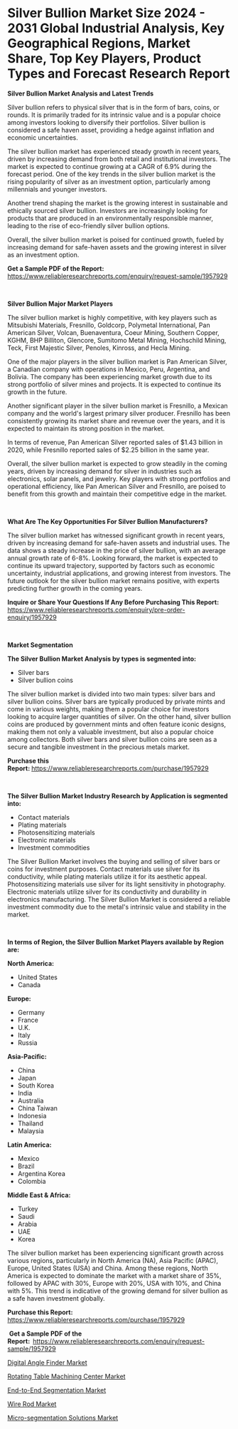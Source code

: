 <p><h1>Silver Bullion Market Size 2024 - 2031 Global Industrial Analysis, Key Geographical Regions, Market Share, Top Key Players, Product Types and Forecast Research Report</h1></p><p><strong>Silver Bullion Market Analysis and Latest Trends</strong></p>
<p><p>Silver bullion refers to physical silver that is in the form of bars, coins, or rounds. It is primarily traded for its intrinsic value and is a popular choice among investors looking to diversify their portfolios. Silver bullion is considered a safe haven asset, providing a hedge against inflation and economic uncertainties.</p><p>The silver bullion market has experienced steady growth in recent years, driven by increasing demand from both retail and institutional investors. The market is expected to continue growing at a CAGR of 6.9% during the forecast period. One of the key trends in the silver bullion market is the rising popularity of silver as an investment option, particularly among millennials and younger investors.</p><p>Another trend shaping the market is the growing interest in sustainable and ethically sourced silver bullion. Investors are increasingly looking for products that are produced in an environmentally responsible manner, leading to the rise of eco-friendly silver bullion options.</p><p>Overall, the silver bullion market is poised for continued growth, fueled by increasing demand for safe-haven assets and the growing interest in silver as an investment option.</p></p>
<p><strong>Get a Sample PDF of the Report:&nbsp;</strong> <a href="https://www.reliableresearchreports.com/enquiry/request-sample/1957929">https://www.reliableresearchreports.com/enquiry/request-sample/1957929</a></p>
<p>&nbsp;</p>
<p><strong>Silver Bullion Major Market Players</strong></p>
<p><p>The silver bullion market is highly competitive, with key players such as Mitsubishi Materials, Fresnillo, Goldcorp, Polymetal International, Pan American Silver, Volcan, Buenaventura, Coeur Mining, Southern Copper, KGHM, BHP Billiton, Glencore, Sumitomo Metal Mining, Hochschild Mining, Teck, First Majestic Silver, Penoles, Kinross, and Hecla Mining.</p><p>One of the major players in the silver bullion market is Pan American Silver, a Canadian company with operations in Mexico, Peru, Argentina, and Bolivia. The company has been experiencing market growth due to its strong portfolio of silver mines and projects. It is expected to continue its growth in the future.</p><p>Another significant player in the silver bullion market is Fresnillo, a Mexican company and the world's largest primary silver producer. Fresnillo has been consistently growing its market share and revenue over the years, and it is expected to maintain its strong position in the market.</p><p>In terms of revenue, Pan American Silver reported sales of $1.43 billion in 2020, while Fresnillo reported sales of $2.25 billion in the same year.</p><p>Overall, the silver bullion market is expected to grow steadily in the coming years, driven by increasing demand for silver in industries such as electronics, solar panels, and jewelry. Key players with strong portfolios and operational efficiency, like Pan American Silver and Fresnillo, are poised to benefit from this growth and maintain their competitive edge in the market.</p></p>
<p>&nbsp;</p>
<p><strong>What Are The Key Opportunities For Silver Bullion Manufacturers?</strong></p>
<p><p>The silver bullion market has witnessed significant growth in recent years, driven by increasing demand for safe-haven assets and industrial uses. The data shows a steady increase in the price of silver bullion, with an average annual growth rate of 6-8%. Looking forward, the market is expected to continue its upward trajectory, supported by factors such as economic uncertainty, industrial applications, and growing interest from investors. The future outlook for the silver bullion market remains positive, with experts predicting further growth in the coming years.</p></p>
<p><strong>Inquire or Share Your Questions If Any Before Purchasing This Report:</strong> <a href="https://www.reliableresearchreports.com/enquiry/pre-order-enquiry/1957929">https://www.reliableresearchreports.com/enquiry/pre-order-enquiry/1957929</a></p>
<p>&nbsp;</p>
<p><strong>Market Segmentation</strong></p>
<p><strong>The Silver Bullion Market Analysis by types is segmented into:</strong></p>
<p><ul><li>Silver bars</li><li>Silver bullion coins</li></ul></p>
<p><p>The silver bullion market is divided into two main types: silver bars and silver bullion coins. Silver bars are typically produced by private mints and come in various weights, making them a popular choice for investors looking to acquire larger quantities of silver. On the other hand, silver bullion coins are produced by government mints and often feature iconic designs, making them not only a valuable investment, but also a popular choice among collectors. Both silver bars and silver bullion coins are seen as a secure and tangible investment in the precious metals market.</p></p>
<p><strong>Purchase this Report:&nbsp;</strong><a href="https://www.reliableresearchreports.com/purchase/1957929">https://www.reliableresearchreports.com/purchase/1957929</a></p>
<p>&nbsp;</p>
<p><strong>The Silver Bullion Market Industry Research by Application is segmented into:</strong></p>
<p><ul><li>Contact materials</li><li>Plating materials</li><li>Photosensitizing materials</li><li>Electronic materials</li><li>Investment commodities</li></ul></p>
<p><p>The Silver Bullion Market involves the buying and selling of silver bars or coins for investment purposes. Contact materials use silver for its conductivity, while plating materials utilize it for its aesthetic appeal. Photosensitizing materials use silver for its light sensitivity in photography. Electronic materials utilize silver for its conductivity and durability in electronics manufacturing. The Silver Bullion Market is considered a reliable investment commodity due to the metal's intrinsic value and stability in the market.</p></p>
<p>&nbsp;</p>
<p><strong>In terms of Region, the Silver Bullion Market Players available by Region are:</strong></p>
<p>
    <p> <strong> North America: </strong>
        <ul>
            <li>United States</li>
            <li>Canada</li>
        </ul>
        </p> 
    <p> <strong> Europe: </strong>
        <ul>
            <li>Germany</li>
            <li>France</li>
            <li>U.K.</li>
            <li>Italy</li>
            <li>Russia</li>
        </ul>
        </p> 
    <p> <strong> Asia-Pacific: </strong>
        <ul>
            <li>China</li>
            <li>Japan</li>
            <li>South Korea</li>
            <li>India</li>
            <li>Australia</li>
            <li>China Taiwan</li>
            <li>Indonesia</li>
            <li>Thailand</li>
            <li>Malaysia</li>
        </ul>
        </p> 
    <p> <strong> Latin America: </strong>
        <ul>
            <li>Mexico</li>
            <li>Brazil</li>
            <li>Argentina Korea</li>
            <li>Colombia</li>
        </ul>
        </p> 
    <p> <strong> Middle East & Africa: </strong>
        <ul>
            <li>Turkey</li>
            <li>Saudi</li>
            <li>Arabia</li>
            <li>UAE</li>
            <li>Korea</li>
        </ul>
    </p>
    </p>
<p><p>The silver bullion market has been experiencing significant growth across various regions, particularly in North America (NA), Asia Pacific (APAC), Europe, United States (USA) and China. Among these regions, North America is expected to dominate the market with a market share of 35%, followed by APAC with 30%, Europe with 20%, USA with 10%, and China with 5%. This trend is indicative of the growing demand for silver bullion as a safe haven investment globally.</p></p>
<p><strong>Purchase this Report: </strong><a href="https://www.reliableresearchreports.com/purchase/1957929">https://www.reliableresearchreports.com/purchase/1957929</a></p>
<p>&nbsp;<strong>Get a Sample PDF of the Report:&nbsp;&nbsp;</strong><a href="https://www.reliableresearchreports.com/enquiry/request-sample/1957929">https://www.reliableresearchreports.com/enquiry/request-sample/1957929</a></p>
<p><strong></strong></p>
<p><p><a href="https://view.publitas.com/reportprime-1/digital-angle-finder-market-size-growth-outlook-from-2023-to-2030-projecting-at-markets-trends-analysis-by-application-regional-outlook-and-revenue/">Digital Angle Finder Market</a></p><p><a href="https://flame-sidecar-702.notion.site/Rotating-Table-Machining-Center-Market-Analysis-and-Market-Size-Global-Industry-Overview-Market-Se-96c1dbefe3eb4cc898fc078014456533">Rotating Table Machining Center Market</a></p><p><a href="https://issuu.com/reportprime-2/docs/end-to-end-segmentation-market-size-2030.pptx">End-to-End Segmentation Market</a></p><p><a href="https://github.com/myacatherineblakecaczo9vcsw/Market-Research-Report-List-1/blob/main/wire-rod-market.md">Wire Rod Market</a></p><p><a href="https://issuu.com/reportprime-2/docs/micro-segmentation-solutions-market-size-2030.pptx">Micro-segmentation Solutions Market</a></p></p>
